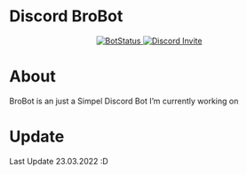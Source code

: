 # Discord BroBot
 
<p align="center">
    <a href="https://bit.ly/BroBot-Status" target="_blank">
        <img src="https://img.shields.io/uptimerobot/ratio/m790700007-530ff8d8d02185f9e9da745d?color=red&label=BroBot" alt="BotStatus"/>
    </a>
    <a href="https://bit.ly/Discord-Willi" target="_blank">
        <img src="https://img.shields.io/discord/956277474201829478?color=blue&label=Discord" alt="Discord Invite"/>
    </a>
</p>

# About
BroBot is an just a Simpel Discord Bot I’m currently working on
 


# Update
Last Update 23.03.2022 :D
